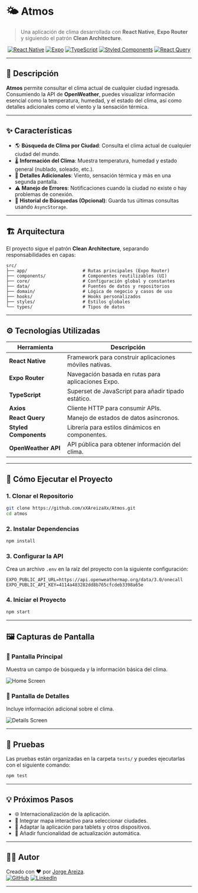 
# 🌤️ **Atmos**  
> Una aplicación de clima desarrollada con **React Native**, **Expo Router** y siguiendo el patrón **Clean Architecture**.

<div align="center">

[![React Native](https://img.shields.io/badge/React_Native-20232A?style=for-the-badge&logo=react&logoColor=61DAFB)](https://reactnative.dev/)
[![Expo](https://img.shields.io/badge/Expo-1B1F23?style=for-the-badge&logo=expo&logoColor=white)](https://expo.dev/)
[![TypeScript](https://img.shields.io/badge/TypeScript-007ACC?style=for-the-badge&logo=typescript&logoColor=white)](https://www.typescriptlang.org/)
[![Styled Components](https://img.shields.io/badge/Styled--Components-DB7093?style=for-the-badge&logo=styled-components&logoColor=white)](https://styled-components.com/)
[![React Query](https://img.shields.io/badge/React_Query-FF4154?style=for-the-badge&logo=react-query&logoColor=white)](https://tanstack.com/query)

</div>

---

## 📜 **Descripción**
**Atmos** permite consultar el clima actual de cualquier ciudad ingresada. Consumiendo la API de **OpenWeather**, puedes visualizar información esencial como la temperatura, humedad, y el estado del clima, así como detalles adicionales como el viento y la sensación térmica.

---

## ✨ **Características**
- 🌎 **Búsqueda de Clima por Ciudad**: Consulta el clima actual de cualquier ciudad del mundo.
- 🌡️ **Información del Clima**: Muestra temperatura, humedad y estado general (nublado, soleado, etc.).
- 📄 **Detalles Adicionales**: Viento, sensación térmica y más en una segunda pantalla.
- ⚠️ **Manejo de Errores**: Notificaciones cuando la ciudad no existe o hay problemas de conexión.
- 💾 **Historial de Búsquedas (Opcional)**: Guarda tus últimas consultas usando `AsyncStorage`.

---

## 🏗️ **Arquitectura**
El proyecto sigue el patrón **Clean Architecture**, separando responsabilidades en capas:

```
src/
├── app/                     # Rutas principales (Expo Router)
├── components/              # Componentes reutilizables (UI)
├── core/                    # Configuración global y constantes
├── data/                    # Fuentes de datos y repositorios
├── domain/                  # Lógica de negocio y casos de uso
├── hooks/                   # Hooks personalizados
├── styles/                  # Estilos globales
└── types/                   # Tipos de datos
```

---

## ⚙️ **Tecnologías Utilizadas**

| Herramienta                  | Descripción                                                                 |
|------------------------------|-----------------------------------------------------------------------------|
| **React Native**             | Framework para construir aplicaciones móviles nativas.                     |
| **Expo Router**              | Navegación basada en rutas para aplicaciones Expo.                         |
| **TypeScript**               | Superset de JavaScript para añadir tipado estático.                        |
| **Axios**                    | Cliente HTTP para consumir APIs.                                           |
| **React Query**              | Manejo de estados de datos asíncronos.                                     |
| **Styled Components**        | Librería para estilos dinámicos en componentes.                            |
| **OpenWeather API**          | API pública para obtener información del clima.                            |

---

## 🚀 **Cómo Ejecutar el Proyecto**

### **1. Clonar el Repositorio**
```bash
git clone https://github.com/xXAreizaXx/Atmos.git
cd atmos
```

### **2. Instalar Dependencias**
```bash
npm install
```

### **3. Configurar la API**
Crea un archivo `.env` en la raíz del proyecto con la siguiente configuración:

```env
EXPO_PUBLIC_API_URL=https://api.openweathermap.org/data/3.0/onecall
EXPO_PUBLIC_API_KEY=4114a483282dd8b765cfcdeb3398a65e
```

### **4. Iniciar el Proyecto**
```bash
npm start
```

---

## 🖼️ **Capturas de Pantalla**

### 📍 Pantalla Principal
Muestra un campo de búsqueda y la información básica del clima.

![Home Screen](https://via.placeholder.com/300x600)

### 📍 Pantalla de Detalles
Incluye información adicional sobre el clima.

![Details Screen](https://via.placeholder.com/300x600)

---

## 🧪 **Pruebas**
Las pruebas están organizadas en la carpeta `tests/` y puedes ejecutarlas con el siguiente comando:

```bash
npm test
```

---

## 💡 **Próximos Pasos**
- 🌐 Internacionalización de la aplicación.
- 📍 Integrar mapa interactivo para seleccionar ciudades.
- 📱 Adaptar la aplicación para tablets y otros dispositivos.
- 🔄 Añadir funcionalidad de actualización automática.

---

## 👨‍💻 **Autor**
Creado con ❤️ por [Jorge Areiza](https://github.com/xXAreizaXx).  
[![GitHub](https://img.shields.io/badge/GitHub-000?style=for-the-badge&logo=github&logoColor=white)](https://github.com/xXAreizaXx) [![LinkedIn](https://img.shields.io/badge/LinkedIn-0077B5?style=for-the-badge&logo=linkedin&logoColor=white)](https://www.linkedin.com/in/jorge-areiza/)

---
